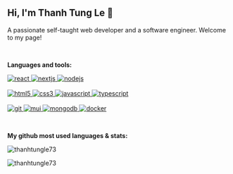 <h2>Hi, I'm Thanh Tung Le 👋</h2>
A passionate self-taught web developer and a software engineer. Welcome to my page!

&nbsp;

**Languages and tools:**
<p align="left">     
  <a href="https://reactjs.org/" target="_blank" rel="noreferrer"> 
    <img src="https://img.shields.io/badge/react-%2320232a.svg?style=for-the-badge&logo=react&logoColor=%2361DAFB" alt="react" /> 
  </a> 
  
  <a href="https://nextjs.org/" target="_blank" rel="noreferrer"> 
    <img src="https://img.shields.io/badge/Next-black?style=for-the-badge&logo=next.js&logoColor=white" alt="nextjs" /> 
  </a> 
  
  <a href="https://nodejs.org/" target="_blank" rel="noreferrer"> 
    <img src="https://img.shields.io/badge/Node.JS-5fa04e?style=for-the-badge&logo=nodedotjs&logoColor=white" alt="nodejs" /> 
  </a>
  
  <br/>
  <br/>
  
  <a href="https://www.w3.org/html/" target="_blank" rel="noreferrer"> 
    <img src="https://img.shields.io/badge/HTML5-red?logo=html5&logoColor=white&style=for-the-badge" alt="html5" /> 
  </a> 
  
  <a href="https://www.w3schools.com/css/" target="_blank" rel="noreferrer"> 
    <img src="https://img.shields.io/badge/CSS3-blue?logo=css3&logoColor=white&style=for-the-badge" alt="css3" /> 
  </a> 
  
  <a href="https://developer.mozilla.org/en-US/docs/Web/JavaScript" target="_blank" rel="noreferrer"> 
    <img src="https://img.shields.io/badge/JAVASCRIPT-yellow?logo=javascript&logoColor=white&style=for-the-badge" alt="javascript" /> 
  </a> 
  
  <a href="https://www.typescriptlang.org/" target="_blank" rel="noreferrer"> 
    <img src="https://img.shields.io/badge/typescript-%23007ACC.svg?style=for-the-badge&logo=typescript&logoColor=white" alt="typescript" /> 
  </a> 
  
  <br/>
  <br/>
  
  <a href="https://git-scm.com/" target="_blank" rel="noreferrer"> 
    <img src="https://img.shields.io/badge/GIT-red?logo=git&logoColor=white&style=for-the-badge" alt="git" /> 
  </a>
  
  <a href="https://mui.com/" target="_blank" rel="noreferrer"> 
    <img src="https://img.shields.io/badge/MUI-%230081CB.svg?style=for-the-badge&logo=mui&logoColor=white" alt="mui" /> 
  </a> 
  
  <a href="https://www.mongodb.com/" target="_blank" rel="noreferrer"> 
    <img src="https://img.shields.io/badge/MongoDB-47A248?style=for-the-badge&logo=mongodb&logoColor=white" alt="mongodb" /> 
  </a>
  
  <a href="https://www.docker.com/" target="_blank" rel="noreferrer"> 
    <img src="https://img.shields.io/badge/docker-2496ED?style=for-the-badge&logo=docker&logoColor=white" alt="docker" /> 
  </a>
</p>

<br/>

**My github most used languages & stats:**
<p align="left"><img src="https://github-readme-stats.vercel.app/api/top-langs?username=thanhtungle73&show_icons=true&locale=en&layout=compact&theme=tokyonight" alt="thanhtungle73" /></p>
<p align="left"> <img src="https://github-readme-stats.vercel.app/api?username=thanhtungle73&show_icons=true&theme=tokyonight" alt="thanhtungle73" />

